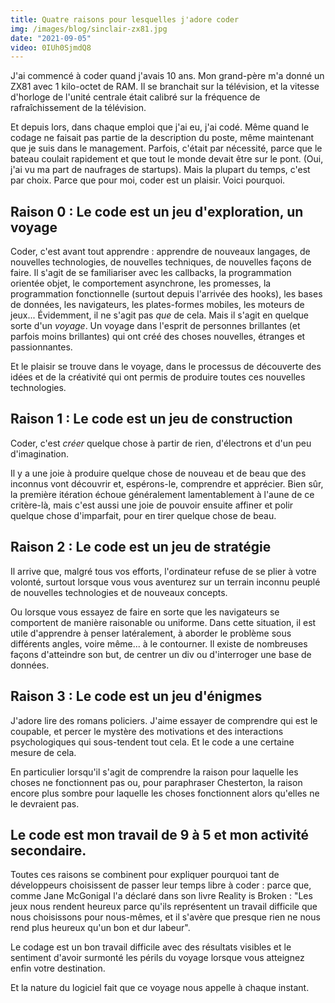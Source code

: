 ```yaml
---
title: Quatre raisons pour lesquelles j'adore coder
img: /images/blog/sinclair-zx81.jpg
date: "2021-09-05"
video: 0IUh0SjmdQ8
---
```


J'ai commencé à coder quand j'avais 10 ans. Mon grand-père m'a donné un ZX81 avec 1 kilo-octet de RAM. Il se branchait sur la télévision, et la vitesse d'horloge de l'unité centrale était calibré sur la fréquence de rafraîchissement de la télévision.

Et depuis lors, dans chaque emploi que j'ai eu, j'ai codé. Même quand le codage ne faisait pas partie de la description du poste, même maintenant que je suis dans le management. Parfois, c'était par nécessité, parce que le bateau coulait rapidement et que tout le monde devait être sur le pont. (Oui, j'ai vu ma part de naufrages de startups). Mais la plupart du temps, c'est par choix. Parce que pour moi, coder est un plaisir. Voici pourquoi.

## Raison 0 : Le code est un jeu d'exploration, un voyage
Coder, c'est avant tout apprendre : apprendre de nouveaux langages, de nouvelles technologies, de nouvelles techniques, de nouvelles façons de faire. Il s'agit de se familiariser avec les callbacks, la programmation orientée objet, le comportement asynchrone, les promesses, la programmation fonctionnelle (surtout depuis l'arrivée des hooks), les bases de données, les navigateurs, les plates-formes mobiles, les moteurs de jeux... Évidemment, il ne s'agit pas _que_ de cela. Mais il s'agit en quelque sorte d'un _voyage_. Un voyage dans l'esprit de personnes brillantes (et parfois moins brillantes) qui ont créé des choses nouvelles, étranges et passionnantes. 

Et le plaisir se trouve dans le voyage, dans le processus de découverte des idées et de la créativité qui ont permis de produire toutes ces nouvelles technologies.

## Raison 1 : Le code est un jeu de construction
Coder, c'est _créer_ quelque chose à partir de rien, d'électrons et d'un peu d'imagination. 

Il y a une joie à produire quelque chose de nouveau et de beau que des inconnus vont découvrir et, espérons-le, comprendre et apprécier. Bien sûr, la première itération échoue généralement lamentablement à l'aune de ce critère-là, mais c'est aussi une joie de pouvoir ensuite affiner et polir quelque chose d'imparfait, pour en tirer quelque chose de beau.

## Raison 2 : Le code est un jeu de stratégie
Il arrive que, malgré tous vos efforts, l'ordinateur refuse de se plier à votre volonté, surtout lorsque vous vous aventurez sur un terrain inconnu peuplé de nouvelles technologies et de nouveaux concepts. 

Ou lorsque vous essayez de faire en sorte que les navigateurs se comportent de manière raisonable ou uniforme. Dans cette situation, il est utile d'apprendre à penser latéralement, à aborder le problème sous différents angles, voire même... à le contourner. Il existe de nombreuses façons d'atteindre son but, de centrer un div ou d'interroger une base de données.

## Raison 3 : Le code est un jeu d'énigmes
J'adore lire des romans policiers. J'aime essayer de comprendre qui est le coupable, et percer le mystère des motivations et des interactions psychologiques qui sous-tendent tout cela. Et le code a une certaine mesure de cela. 

En particulier lorsqu'il s'agit de comprendre la raison pour laquelle les choses ne fonctionnent pas ou, pour paraphraser Chesterton, la raison encore plus sombre pour laquelle les choses fonctionnent alors qu'elles ne le devraient pas.

## Le code est mon travail de 9 à 5 et mon activité secondaire.
Toutes ces raisons se combinent pour expliquer pourquoi tant de développeurs choisissent de passer leur temps libre à coder : parce que, comme Jane McGonigal l'a déclaré dans son livre Reality is Broken : "Les jeux nous rendent heureux parce qu'ils représentent un travail difficile que nous choisissons pour nous-mêmes, et il s'avère que presque rien ne nous rend plus heureux qu'un bon et dur labeur". 

Le codage est un bon travail difficile avec des résultats visibles et le sentiment d'avoir surmonté les périls du voyage lorsque vous atteignez enfin votre destination.

Et la nature du logiciel fait que ce voyage nous appelle à chaque instant.